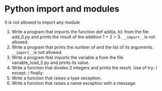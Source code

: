 # Python import and modules

It is not allowed to import any module

1. Write a program that imports the function def add(a, b): from the file add_0.py and prints the result of the addition 1 + 2 = 3.  `__import__`is not allowed.
2. Write a program that prints the number of and the list of its arguments. `__import__`is not allowed.
3. Write a program that imports the variable a from the file variable_load_2.py and prints its value.
4. Write a function that divides 2 integers and prints the result. Use of try: / except: / finally:
5. Write a function that raises a type exception.
6. Write a function that raises a name exception with a message.